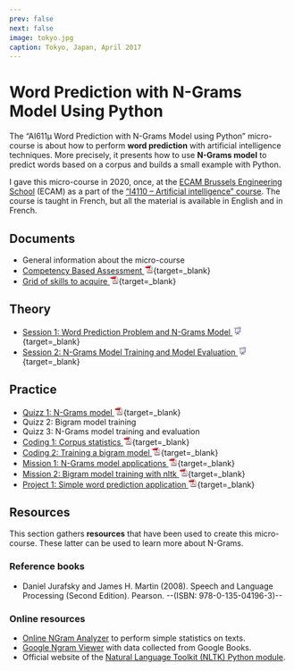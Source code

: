 ```yaml
---
prev: false
next: false
image: tokyo.jpg
caption: Tokyo, Japan, April 2017
---
```


# Word Prediction with N-Grams Model Using Python

The “AI611µ Word Prediction with N-Grams Model using Python” micro-course is about how to perform **word prediction** with artificial intelligence techniques. More precisely, it presents how to use **N-Grams model** to predict words based on a corpus and builds a small example with Python.

I gave this micro-course in 2020, once, at the [ECAM Brussels Engineering School](https://www.ecam.be) (ECAM) as a part of the [“I4110 – Artificial intelligence” course](../../ecam/ai/). The course is taught in French, but all the material is available in English and in French.

## Documents

- General information about the micro-course
- [Competency Based Assessment ![PDF](/images/pdf.png)](/files/ecam/general/ECAM-Competency-Based-Assessment-Slides.pdf){target=_blank}
- [Grid of skills to acquire ![PDF](/images/pdf.png)](/files/ucourses/ngrams/NGramsModel-Competencies-List.pdf){target=_blank}

## Theory

- [Session 1: Word Prediction Problem and N-Grams Model ![Slides](/images/slides.png)](/files/ucourses/ngrams/NGramsModel-Session1-Slides.pdf){target=_blank}
- [Session 2: N-Grams Model Training and Model Evaluation ![Slides](/images/slides.png)](/files/ucourses/ngrams/NGramsModel-Session2-Slides.pdf){target=_blank}

## Practice

- [Quizz 1: N-Grams model ![PDF](/images/pdf.png)](/files/ucourses/ngrams/NGramsModel-Quizz1.pdf){target=_blank}
- Quizz 2: Bigram model training
- Quizz 3: N-Grams model training and evaluation
- [Coding 1: Corpus statistics ![PDF](/images/pdf.png)](/files/ucourses/ngrams/NGramsModel-Coding1.pdf){target=_blank}
- [Coding 2: Training a bigram model ![PDF](/images/pdf.png)](/files/ucourses/ngrams/NGramsModel-Coding2.pdf){target=_blank}
- [Mission 1: N-Grams model applications ![PDF](/images/pdf.png)](/files/ucourses/ngrams/NGramsModel-Mission1.pdf){target=_blank}
- [Mission 2: Bigram model training with nltk ![PDF](/images/pdf.png)](/files/ucourses/ngrams/NGramsModel-Mission2.pdf){target=_blank}
- [Project 1: Simple word prediction application ![PDF](/images/pdf.png)](/files/ucourses/ngrams/NGramsModel-Project1.pdf){target=_blank}

## Resources

This section gathers **resources** that have been used to create this micro-course. These latter can be used to learn more about N-Grams.

### Reference books

- Daniel Jurafsky and James H. Martin (2008). Speech and Language Processing (Second Edition). Pearson. --(ISBN: 978-0-135-04196-3)--

### Online resources

- [Online NGram Analyzer](http://guidetodatamining.com/ngramAnalyzer) to perform simple statistics on texts.
- [Google Ngram Viewer](https://books.google.com/ngrams) with data collected from Google Books.
- Official website of the [Natural Language Toolkit (NLTK) Python module](https://www.nltk.org).
